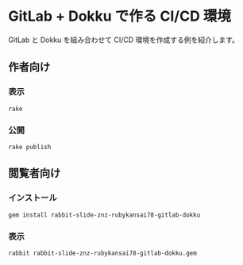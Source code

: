 # GitLab + Dokku で作る CI/CD 環境

GitLab と Dokku を組み合わせて CI/CD 環境を作成する例を紹介します。

## 作者向け

### 表示

    rake

### 公開

    rake publish

## 閲覧者向け

### インストール

    gem install rabbit-slide-znz-rubykansai78-gitlab-dokku

### 表示

    rabbit rabbit-slide-znz-rubykansai78-gitlab-dokku.gem
